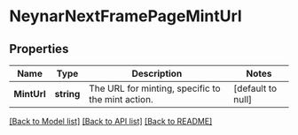 # NeynarNextFramePageMintUrl

## Properties
Name | Type | Description | Notes
------------ | ------------- | ------------- | -------------
**MintUrl** | **string** | The URL for minting, specific to the mint action. | [default to null]

[[Back to Model list]](../README.md#documentation-for-models) [[Back to API list]](../README.md#documentation-for-api-endpoints) [[Back to README]](../README.md)

